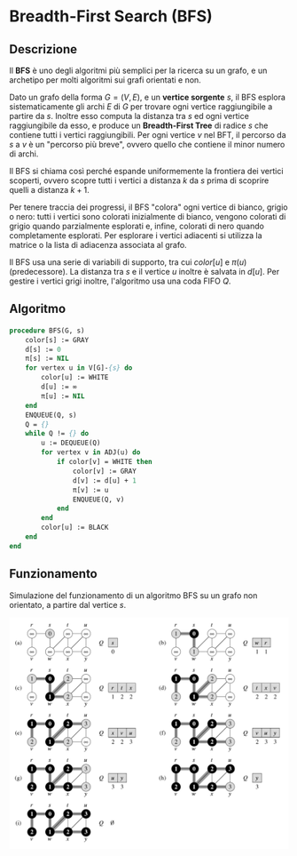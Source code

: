 # Breadth-First Search (BFS)

## Descrizione

Il **BFS** è uno degli algoritmi più semplici per la ricerca su un grafo, e un
archetipo per molti algoritmi sui grafi orientati e non.

Dato un grafo della forma $G=(V,E)$, e un **vertice sorgente** $s$, il BFS
esplora sistematicamente gli archi $E$ di $G$ per trovare ogni vertice
raggiungibile a partire da $s$. Inoltre esso computa la distanza tra $s$ ed ogni
vertice raggiungibile da esso, e produce un **Breadth-First Tree** di radice
$s$ che contiene tutti i vertici raggiungibili. Per ogni vertice $v$ nel BFT, il
percorso da $s$ a $v$ è un "percorso più breve", ovvero quello che contiene il
minor numero di archi.

Il BFS si chiama così perché espande uniformemente la frontiera dei vertici
scoperti, ovvero scopre tutti i vertici a distanza $k$ da $s$ prima di scoprire
quelli a distanza $k+1$.

Per tenere traccia dei progressi, il BFS "colora" ogni vertice di bianco, grigio
o nero: tutti i vertici sono colorati inizialmente di bianco, vengono colorati
di grigio quando parzialmente esplorati e, infine, colorati di nero quando
completamente esplorati. Per esplorare i vertici adiacenti si utilizza la
matrice o la lista di adiacenza associata al grafo.

Il BFS usa una serie di variabili di supporto, tra cui $color[u]$ e $\pi(u)$
(predecessore). La distanza tra $s$ e il vertice $u$ inoltre è salvata in
$d[u]$. Per gestire i vertici grigi inoltre, l'algoritmo usa una coda FIFO $Q$.

## Algoritmo

```pascal
procedure BFS(G, s)
	color[s] := GRAY
	d[s] := 0
	π[s] := NIL
	for vertex u in V[G]-{s} do
		color[u] := WHITE
		d[u] := ∞
		π[u] := NIL
	end
	ENQUEUE(Q, s)
	Q = {}
	while Q != {} do
		u := DEQUEUE(Q)
		for vertex v in ADJ(u) do
			if color[v] = WHITE then
				color[v] := GRAY
				d[v] := d[u] + 1
				π[v] := u
				ENQUEUE(Q, v)
			end
		end
		color[u] := BLACK
	end
end

```

## Funzionamento

Simulazione del funzionamento di un algoritmo BFS su un grafo non orientato, a
partire dal vertice $s$.

![image-20200207181925585](img/bfs1.png)
